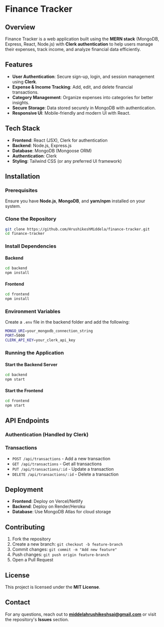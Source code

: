 # Finance Tracker

## Overview
Finance Tracker is a web application built using the **MERN stack** (MongoDB, Express, React, Node.js) with **Clerk authentication** to help users manage their expenses, track income, and analyze financial data efficiently.

## Features
- **User Authentication**: Secure sign-up, login, and session management using **Clerk**.
- **Expense & Income Tracking**: Add, edit, and delete financial transactions.
- **Category Management**: Organize expenses into categories for better insights.
- **Secure Storage**: Data stored securely in MongoDB with authentication.
- **Responsive UI**: Mobile-friendly and modern UI with React.

## Tech Stack
- **Frontend**: React (JSX), Clerk for authentication
- **Backend**: Node.js, Express.js
- **Database**: MongoDB (Mongoose ORM)
- **Authentication**: Clerk
- **Styling**: Tailwind CSS (or any preferred UI framework)

## Installation

### Prerequisites
Ensure you have **Node.js**, **MongoDB**, and **yarn/npm** installed on your system.

### Clone the Repository
```sh
git clone https://github.com/HrushikeshMiddela/finance-tracker.git
cd finance-tracker
```

### Install Dependencies
#### Backend
```sh
cd backend
npm install
```
#### Frontend
```sh
cd frontend
npm install
```

### Environment Variables
Create a `.env` file in the backend folder and add the following:
```sh
MONGO_URI=your_mongodb_connection_string
PORT=5000
CLERK_API_KEY=your_clerk_api_key
```

### Running the Application
#### Start the Backend Server
```sh
cd backend
npm start
```

#### Start the Frontend
```sh
cd frontend
npm start
```

## API Endpoints
### Authentication (Handled by Clerk)
### Transactions
- `POST /api/transactions` - Add a new transaction
- `GET /api/transactions` - Get all transactions
- `PUT /api/transactions/:id` - Update a transaction
- `DELETE /api/transactions/:id` - Delete a transaction

## Deployment
- **Frontend**: Deploy on Vercel/Netlify
- **Backend**: Deploy on Render/Heroku
- **Database**: Use MongoDB Atlas for cloud storage

## Contributing
1. Fork the repository
2. Create a new branch: `git checkout -b feature-branch`
3. Commit changes: `git commit -m "Add new feature"`
4. Push changes: `git push origin feature-branch`
5. Open a Pull Request

## License
This project is licensed under the **MIT License**.

## Contact
For any questions, reach out to **middelahrushikeshsai@gmail.com** or visit the repository's **Issues** section.


